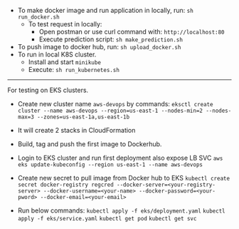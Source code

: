 - To make docker image and run application in locally, run: `sh run_docker.sh`
  - To test request in locally:
    - Open postman or use curl command with: `http://localhost:80`
    - Execute prediction script: `sh make_prediction.sh`
- To push image to docker hub, run: `sh upload_docker.sh`
- To run in local K8S cluster.
  - Install and start `minikube`
  - Execute: `sh run_kubernetes.sh`

---
For testing on EKS clusters.
- Create new cluster name `aws-devops` by commands: `eksctl create cluster --name aws-devops --region=us-east-1 --nodes-min=2 --nodes-max=3 --zones=us-east-1a,us-east-1b`
- It will create 2 stacks in CloudFormation

- Build, tag and push the first image to Dockerhub.

- Login to EKS cluster and run first deployment also expose LB SVC
`aws eks update-kubeconfig --region us-east-1 --name aws-devops`

- Create new secret to pull image from Docker hub to EKS
`kubectl create secret docker-registry regcred --docker-server=<your-registry-server> --docker-username=<your-name> --docker-password=<your-pword> --docker-email=<your-email>`

- Run below commands:
`kubectl apply -f eks/deployment.yaml`
`kubectl apply -f eks/service.yaml`
`kubectl get pod`
`kubectl get svc`